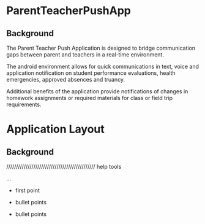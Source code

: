 # ParentTeacherPushApp
## Background
The Parent Teacher Push Application
is designed to bridge communication gaps
between parent and teachers in a real-time
environment.

The android environment allows for quick
communications in text, voice and application
notification on student performance evaluations, 
health emergencies, approved absences and truancy.  

Additional benefits of the application provide
notifications of changes in homework assignments or
required materials for class or field trip requirements.











# Application Layout
## Background

//////////////////////////////////////////////
help tools

&hellip;

* first point

* bullet points
* bullet points
